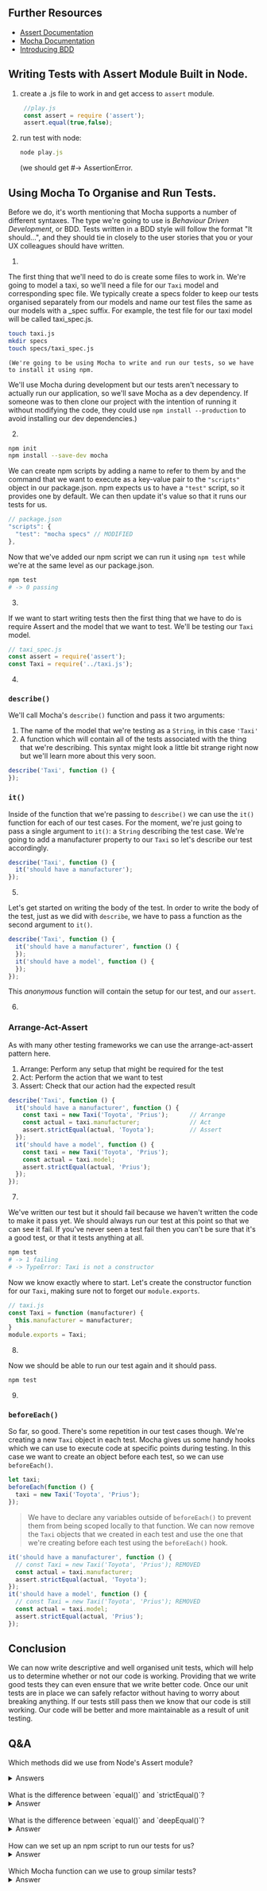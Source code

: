 ## Further Resources
- [Assert Documentation](https://nodejs.org/api/assert.html)
- [Mocha Documentation ](https://mochajs.org)
- [Introducing BDD](https://dannorth.net/introducing-bdd/)


## Writing Tests with Assert Module Built in Node.
1. create a .js file to work in and get access to `assert` module.
    ```js
     //play.js
     const assert = require ('assert');
     assert.equal(true,false);
   ```
2. run test with node:
    ```js
    node play.js
   ```
    (we should get #-> AssertionError.

## Using Mocha To Organise and Run Tests.


Before we do, it's worth mentioning that Mocha supports a number of different syntaxes. The type we're going to use is _Behaviour Driven Development_, or BDD.
Tests written in a BDD style will follow the format "It should...", and they should tie in closely to the user stories that you or your UX colleagues should have written.

1.
The first thing that we'll need to do is create some files to work in. We're going to model a taxi, so we'll need a file for our `Taxi` model and corresponding spec file. We typically create a specs folder to keep our tests organised separately from our models and name our test files the same as our models with a \_spec suffix. For example, the test file for our taxi model will be called taxi_spec.js.
```sh
touch taxi.js
mkdir specs
touch specs/taxi_spec.js
```
    (We're going to be using Mocha to write and run our tests, so we have to install it using npm.
We'll use Mocha during development but our tests aren't necessary to actually run our application, so we'll save Mocha as a dev dependency.
If someone was to then clone our project with the intention of running it without modifying the code, they could use `npm install --production` to avoid installing our dev dependencies.)

2.
```sh
npm init
npm install --save-dev mocha
```

We can create npm scripts by adding a name to refer to them by and the command that we want to execute as a key-value pair to the `"scripts"` object in our package.json.
npm expects us to have a `"test"` script, so it provides one by default. We can then update it's value so that it runs our tests for us.
```js
// package.json
"scripts": {
  "test": "mocha specs" // MODIFIED
},
```
Now that we've added our npm script we can run it using `npm test` while we're at the same level as our package.json.
```sh
npm test
# -> 0 passing
```
3.
If we want to start writing tests then the first thing that we have to do is require Assert and the model that we want to test. We'll be testing our `Taxi` model.
```js
// taxi_spec.js
const assert = require('assert');
const Taxi = require('../taxi.js');
```
4.
### `describe()`

We'll call Mocha's `describe()` function and pass it two arguments:
1. The name of the model that we're testing as a `String`, in this case `'Taxi'`
2. A function which will contain all of the tests associated with the thing that we're describing. This syntax might look a little bit strange right now but we'll learn more about this very soon.
```js
describe('Taxi', function () {
});
```

### `it()`
Inside of the function that we're passing to `describe()` we can use the `it()` function for each of our test cases.
For the moment, we're just going to pass a single argument to `it()`: a `String` describing the test case.
We're going to add a manufacturer property to our `Taxi` so let's describe our test accordingly.
```js
describe('Taxi', function () {
  it('should have a manufacturer');
});
```

5.
Let's get started on writing the body of the test.
In order to write the body of the test, just as we did with `describe`, we have to pass a function as the second argument to `it()`.
```js
describe('Taxi', function () {
  it('should have a manufacturer', function () {
  });
  it('should have a model', function () {
  });
});
```
This _anonymous_ function will contain the setup for our test, and our `assert`.

6.
### Arrange-Act-Assert
As with many other testing frameworks we can use the arrange-act-assert pattern here.
1. Arrange: Perform any setup that might be required for the test
2. Act: Perform the action that we want to test
3. Assert: Check that our action had the expected result
```js
describe('Taxi', function () {
  it('should have a manufacturer', function () {
    const taxi = new Taxi('Toyota', 'Prius');      // Arrange
    const actual = taxi.manufacturer;              // Act
    assert.strictEqual(actual, 'Toyota');          // Assert
  });
  it('should have a model', function () {
    const taxi = new Taxi('Toyota', 'Prius');
    const actual = taxi.model;
    assert.strictEqual(actual, 'Prius');
  });
});
```
7.
We've written our test but it should fail because we haven't written the code to make it pass yet. We should always run our test at this point so that we can see it fail.
If you've never seen a test fail then you can't be sure that it's a good test, or that it tests anything at all.
```sh
npm test
# -> 1 failing
# -> TypeError: Taxi is not a constructor
```
Now we know exactly where to start. Let's create the constructor function for our `Taxi`, making sure not to forget our `module.exports`.
```js
// taxi.js
const Taxi = function (manufacturer) {
  this.manufacturer = manufacturer;
}
module.exports = Taxi;
```

8.
Now we should be able to run our test again and it should pass.
```sh
npm test
```

9.
### `beforeEach()`
So far, so good. There's some repetition in our test cases though. We're creating a new `Taxi` object in each test.
Mocha gives us some handy hooks which we can use to execute code at specific points during testing. In this case we want to create an object before each test, so we can use `beforeEach()`.

```js
let taxi;
beforeEach(function () {
  taxi = new Taxi('Toyota', 'Prius');
});
```
> We have to declare any variables outside of `beforeEach()` to prevent them from being scoped locally to that function.
We can now remove the `Taxi` objects that we created in each test and use the one that we're creating before each test using the `beforeEach()` hook.
```js
it('should have a manufacturer', function () {
  // const Taxi = new Taxi('Toyota', 'Prius'); REMOVED
  const actual = taxi.manufacturer;
  assert.strictEqual(actual, 'Toyota');
});
it('should have a model', function () {
  // const Taxi = new Taxi('Toyota', 'Prius'); REMOVED
  const actual = taxi.model;
  assert.strictEqual(actual, 'Prius');
});
```

## Conclusion
We can now write descriptive and well organised unit tests, which will help us to determine whether or not our code is working. Providing that we write good tests they can even ensure that we write better code.
Once our unit tests are in place we can safely refactor without having to worry about breaking anything. If our tests still pass then we know that our code is still working.
Our code will be better and more maintainable as a result of unit testing.

## Q&A
Which methods did we use from Node's Assert module?
<details>
<summary>Answers</summary>
`equal()`
`strictEqual()`
`deepEqual()`
`deepStrictEqual()`
</details>
<br>
What is the difference between `equal()` and `strictEqual()`?
<details>
<summary>Answer</summary>
`equal()` uses the abstract equality operator (`==`) while `strictEqual()` uses the strict equality operator (`===`).
</details>
<br>
What is the difference between `equal()` and `deepEqual()`?
<details>
<summary>Answer</summary>
When comparing objects `equal()` expects both arguments to be references to the exact same object, whereas `deepEqual()` will check if the contents of the objects are the same.
</details>
<br>
How can we set up an npm script to run our tests for us?
<details>
<summary>Answer</summary>
Add `mocha specs` to the test script in our package.json. This tells npm to run the files in our specs directory with mocha. We can then run this script using `npm test`.
</details>
<br>
Which Mocha function can we use to group similar tests?
<details>
<summary>Answer</summary>
`describe()`
</details>


